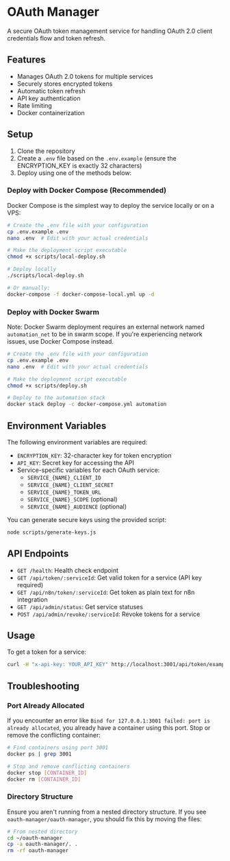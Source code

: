 # OAuth Manager

A secure OAuth token management service for handling OAuth 2.0 client credentials flow and token refresh.

## Features

- Manages OAuth 2.0 tokens for multiple services
- Securely stores encrypted tokens
- Automatic token refresh
- API key authentication
- Rate limiting
- Docker containerization

## Setup

1. Clone the repository
2. Create a `.env` file based on the `.env.example` (ensure the ENCRYPTION_KEY is exactly 32 characters)
3. Deploy using one of the methods below:

### Deploy with Docker Compose (Recommended)

Docker Compose is the simplest way to deploy the service locally or on a VPS:

```bash
# Create the .env file with your configuration
cp .env.example .env
nano .env  # Edit with your actual credentials

# Make the deployment script executable
chmod +x scripts/local-deploy.sh

# Deploy locally
./scripts/local-deploy.sh

# Or manually:
docker-compose -f docker-compose-local.yml up -d
```

### Deploy with Docker Swarm

Note: Docker Swarm deployment requires an external network named `automation_net` to be in swarm scope. If you're experiencing network issues, use Docker Compose instead.

```bash
# Create the .env file with your configuration
cp .env.example .env
nano .env  # Edit with your actual credentials

# Make the deployment script executable
chmod +x scripts/deploy.sh

# Deploy to the automation stack
docker stack deploy -c docker-compose.yml automation
```

## Environment Variables

The following environment variables are required:

- `ENCRYPTION_KEY`: 32-character key for token encryption
- `API_KEY`: Secret key for accessing the API
- Service-specific variables for each OAuth service:
  - `SERVICE_{NAME}_CLIENT_ID`
  - `SERVICE_{NAME}_CLIENT_SECRET`
  - `SERVICE_{NAME}_TOKEN_URL`
  - `SERVICE_{NAME}_SCOPE` (optional)
  - `SERVICE_{NAME}_AUDIENCE` (optional)

You can generate secure keys using the provided script:

```bash
node scripts/generate-keys.js
```

## API Endpoints

- `GET /health`: Health check endpoint
- `GET /api/token/:serviceId`: Get valid token for a service (API key required)
- `GET /api/n8n/token/:serviceId`: Get token as plain text for n8n integration
- `GET /api/admin/status`: Get service statuses
- `POST /api/admin/revoke/:serviceId`: Revoke tokens for a service

## Usage

To get a token for a service:

```bash
curl -H "x-api-key: YOUR_API_KEY" http://localhost:3001/api/token/example
```

## Troubleshooting

### Port Already Allocated
If you encounter an error like `Bind for 127.0.0.1:3001 failed: port is already allocated`, you already have a container using this port. Stop or remove the conflicting container:

```bash
# Find containers using port 3001
docker ps | grep 3001

# Stop and remove conflicting containers
docker stop [CONTAINER_ID]
docker rm [CONTAINER_ID]
```

### Directory Structure
Ensure you aren't running from a nested directory structure. If you see `oauth-manager/oauth-manager`, you should fix this by moving the files:

```bash
# From nested directory
cd ~/oauth-manager
cp -a oauth-manager/. .
rm -rf oauth-manager
```
